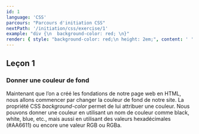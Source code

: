 ```yaml
---
id: 1
language: 'CSS'
parcours: "Parcours d'initiation CSS"
nextPath: '/initiation/css/exercise/1'
example: "div {\n  background-color: red; \n}"
render: { style: "background-color: red;\n height: 2em;", content: ' ' }
---
```


## Leçon 1

### Donner une couleur de fond

Maintenant que l’on a créé les fondations de notre page web en HTML, nous allons commencer par changer la couleur de fond de notre site.
La propriété CSS _background-color_ permet de lui attribuer une couleur.
Nous pouvons donner une couleur en utilisant un nom de couleur comme black, white, blue, etc., mais aussi en utilisant des valeurs hexadécimales (#AA6611) ou encore une valeur RGB ou RGBa.
